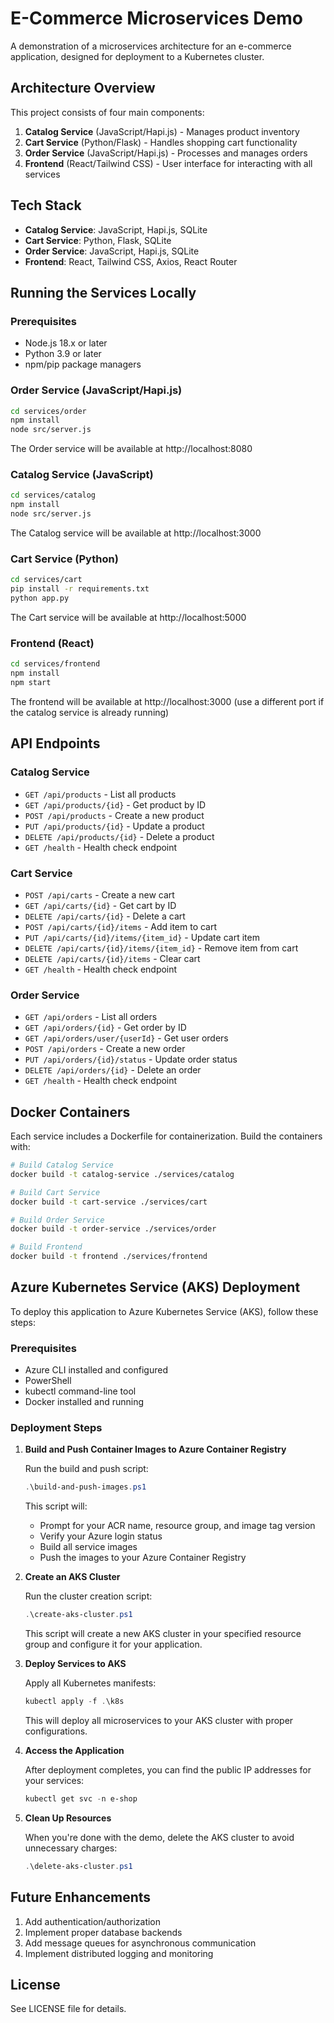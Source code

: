 # E-Commerce Microservices Demo

A demonstration of a microservices architecture for an e-commerce application, designed for deployment to a Kubernetes cluster.

## Architecture Overview

This project consists of four main components:

1. **Catalog Service** (JavaScript/Hapi.js) - Manages product inventory
2. **Cart Service** (Python/Flask) - Handles shopping cart functionality
3. **Order Service** (JavaScript/Hapi.js) - Processes and manages orders
4. **Frontend** (React/Tailwind CSS) - User interface for interacting with all services

## Tech Stack

- **Catalog Service**: JavaScript, Hapi.js, SQLite
- **Cart Service**: Python, Flask, SQLite
- **Order Service**: JavaScript, Hapi.js, SQLite
- **Frontend**: React, Tailwind CSS, Axios, React Router

## Running the Services Locally

### Prerequisites

- Node.js 18.x or later
- Python 3.9 or later
- npm/pip package managers

### Order Service (JavaScript/Hapi.js)

```bash
cd services/order
npm install
node src/server.js
```

The Order service will be available at http://localhost:8080

### Catalog Service (JavaScript)

```bash
cd services/catalog
npm install
node src/server.js
```

The Catalog service will be available at http://localhost:3000

### Cart Service (Python)

```bash
cd services/cart
pip install -r requirements.txt
python app.py
```

The Cart service will be available at http://localhost:5000

### Frontend (React)

```bash
cd services/frontend
npm install
npm start
```

The frontend will be available at http://localhost:3000 (use a different port if the catalog service is already running)

## API Endpoints

### Catalog Service

- `GET /api/products` - List all products
- `GET /api/products/{id}` - Get product by ID
- `POST /api/products` - Create a new product
- `PUT /api/products/{id}` - Update a product
- `DELETE /api/products/{id}` - Delete a product
- `GET /health` - Health check endpoint

### Cart Service

- `POST /api/carts` - Create a new cart
- `GET /api/carts/{id}` - Get cart by ID
- `DELETE /api/carts/{id}` - Delete a cart
- `POST /api/carts/{id}/items` - Add item to cart
- `PUT /api/carts/{id}/items/{item_id}` - Update cart item
- `DELETE /api/carts/{id}/items/{item_id}` - Remove item from cart
- `DELETE /api/carts/{id}/items` - Clear cart
- `GET /health` - Health check endpoint

### Order Service

- `GET /api/orders` - List all orders
- `GET /api/orders/{id}` - Get order by ID
- `GET /api/orders/user/{userId}` - Get user orders
- `POST /api/orders` - Create a new order
- `PUT /api/orders/{id}/status` - Update order status
- `DELETE /api/orders/{id}` - Delete an order
- `GET /health` - Health check endpoint

## Docker Containers

Each service includes a Dockerfile for containerization. Build the containers with:

```bash
# Build Catalog Service
docker build -t catalog-service ./services/catalog

# Build Cart Service
docker build -t cart-service ./services/cart

# Build Order Service
docker build -t order-service ./services/order

# Build Frontend
docker build -t frontend ./services/frontend
```

## Azure Kubernetes Service (AKS) Deployment

To deploy this application to Azure Kubernetes Service (AKS), follow these steps:

### Prerequisites

- Azure CLI installed and configured
- PowerShell
- kubectl command-line tool
- Docker installed and running

### Deployment Steps

1. **Build and Push Container Images to Azure Container Registry**

   Run the build and push script:
   ```powershell
   .\build-and-push-images.ps1
   ```
   
   This script will:
   - Prompt for your ACR name, resource group, and image tag version
   - Verify your Azure login status
   - Build all service images
   - Push the images to your Azure Container Registry

2. **Create an AKS Cluster**

   Run the cluster creation script:
   ```powershell
   .\create-aks-cluster.ps1
   ```
   
   This script will create a new AKS cluster in your specified resource group and configure it for your application.

3. **Deploy Services to AKS**

   Apply all Kubernetes manifests:
   ```powershell
   kubectl apply -f .\k8s
   ```
   
   This will deploy all microservices to your AKS cluster with proper configurations.

4. **Access the Application**

   After deployment completes, you can find the public IP addresses for your services:
   ```powershell
   kubectl get svc -n e-shop
   ```

5. **Clean Up Resources**

   When you're done with the demo, delete the AKS cluster to avoid unnecessary charges:
   ```powershell
   .\delete-aks-cluster.ps1
   ```

## Future Enhancements

1. Add authentication/authorization
2. Implement proper database backends
3. Add message queues for asynchronous communication
4. Implement distributed logging and monitoring

## License

See LICENSE file for details.
